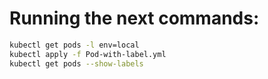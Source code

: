 # Running the next commands:
```bash
kubectl get pods -l env=local
kubectl apply -f Pod-with-label.yml
kubectl get pods --show-labels
```